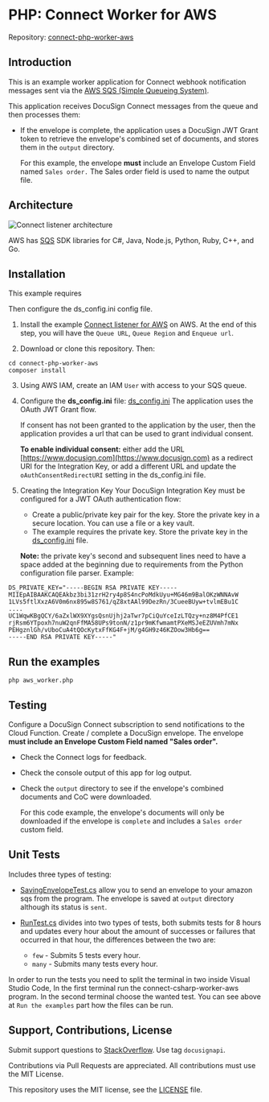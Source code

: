 # PHP: Connect Worker for AWS

Repository: [connect-php-worker-aws](https://github.docusignhq.com/chen-ostrovski/connext-php-worker-aws)

## Introduction

This is an example worker application for
Connect webhook notification messages sent
via the [AWS SQS (Simple Queueing System)](https://aws.amazon.com/sqs/).

This application receives DocuSign Connect
messages from the queue and then processes them:

* If the envelope is complete, the application
  uses a DocuSign JWT Grant token to retrieve
  the envelope's combined set of documents,
  and stores them in the `output` directory.
  
   For this example, the envelope **must** 
   include an Envelope Custom Field
   named `Sales order.` The Sales order field is used
   to name the output file.

## Architecture

![Connect listener architecture](demo_documents/connect_listener_architecture.png)

AWS has [SQS](https://aws.amazon.com/tools/)
SDK libraries for C#, Java, Node.js, Python, Ruby, C++, and Go. 

## Installation

This example requires 

Then configure the ds_config.ini config file.
1. Install the example 
   [Connect listener for AWS](https://github.com/docusign/connect-node-listener-aws)
   on AWS.
   At the end of this step, you will have the
   `Queue URL`, `Queue Region` and `Enqueue url`.

2. Download or clone this repository. Then:

````
cd connect-php-worker-aws
composer install
````
3. Using AWS IAM, create an IAM `User` with access to your SQS queue.

4. Configure the **ds_config.ini** file: [ds_config.ini](ds_config.ini)
    The application uses the OAuth JWT Grant flow.

    If consent has not been granted to the application by
    the user, then the application provides a url
    that can be used to grant individual consent.

    **To enable individual consent:** either
    add the URL [https://www.docusign.com](https://www.docusign.com) as a redirect URI
    for the Integration Key, or add a different URL and
    update the `oAuthConsentRedirectURI` setting
    in the ds_config.ini file.

5.  Creating the Integration Key
    Your DocuSign Integration Key must be configured for a JWT OAuth authentication flow:
    * Create a public/private key pair for the key. Store the private key
    in a secure location. You can use a file or a key vault.
    * The example requires the private key. Store the private key in the
    [ds_config.ini](ds_config.ini) file.
  
    **Note:** the private key's second and subsequent
    lines need to have a space added at the beginning due
    to requirements from the Python configuration file
    parser. Example:

````  
DS_PRIVATE_KEY="-----BEGIN RSA PRIVATE KEY-----
MIIEpAIBAAKCAQEAkbz3bi31zrH2ry4p8S4ncPoMdkUyu+MG46m9BalOKzWNNAvW
1LVs5ftlXxzA6V0m6nx895w8S761/qZ8xtAAl99DezRn/3CueeBUyw+tvlmEBu1C
....
UC1WqwKBgQCY/6aZxlWX9XYgsQsnUjhj2aTwr7pCiQuYceIzLTQzy+nz8M4PfCE1
rjRsm6YTpoxh7nuW2qnFfMA58UPs9tonN/z1pr9mKfwmamtPXeMSJeEZUVmh7mNx
PEHgznlGh/vUboCuA4tQOcKytxFfKG4F+jM/g4GH9z46KZOow3Hb6g==
-----END RSA PRIVATE KEY-----"  
````  
  
## Run the examples

````
php aws_worker.php
````
## Testing
Configure a DocuSign Connect subscription to send notifications to
the Cloud Function. Create / complete a DocuSign envelope.
The envelope **must include an Envelope Custom Field named "Sales order".**

* Check the Connect logs for feedback.
* Check the console output of this app for log output.
* Check the `output` directory to see if the envelope's
  combined documents and CoC were downloaded.

  For this code example, the 
  envelope's documents will only be downloaded if
  the envelope is `complete` and includes a 
  `Sales order` custom field.

## Unit Tests
Includes three types of testing:
* [SavingEnvelopeTest.cs](UnitTests/SavingEnvelopeTest.cs) allow you to send an envelope to your amazon sqs from the program. The envelope is saved at `output` directory although its status is `sent`.

* [RunTest.cs](UnitTests/RunTest.cs) divides into two types of tests, both submits tests for 8 hours and updates every hour about the amount of successes or failures that occurred in that hour, the differences between the two are:
    * `few` - Submits 5 tests every hour.
    * `many` - Submits many tests every hour.

In order to run the tests you need to split the terminal in two inside Visual Studio Code, In the first terminal run the connect-csharp-worker-aws program. In the second terminal choose the wanted test. You can see above at `Run the examples` part how the files can be run.

## Support, Contributions, License

Submit support questions to [StackOverflow](https://stackoverflow.com). Use tag `docusignapi`.

Contributions via Pull Requests are appreciated.
All contributions must use the MIT License.

This repository uses the MIT license, see the
[LICENSE](https://github.com/docusign/eg-01-php-jwt/blob/master/LICENSE) file.
